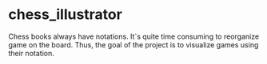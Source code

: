 # chess_illustrator
Chess books always have notations. It`s quite time consuming to reorganize game on the board. Thus, the goal of the project is to visualize games using their notation.
